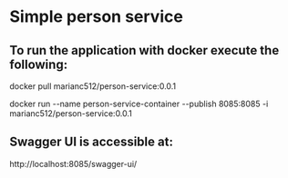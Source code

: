 # Simple person service

## To run the application with docker execute the following:

docker pull marianc512/person-service:0.0.1

docker run --name person-service-container --publish 8085:8085 -i marianc512/person-service:0.0.1

## Swagger UI is accessible at:
http://localhost:8085/swagger-ui/
